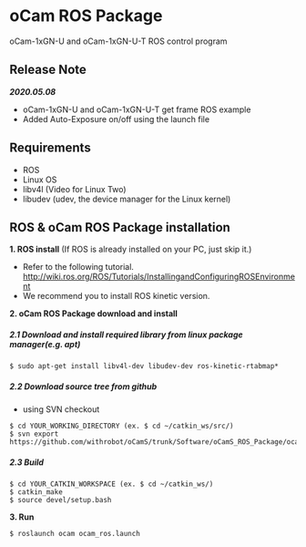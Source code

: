 # oCam ROS Package
oCam-1xGN-U and oCam-1xGN-U-T ROS control program

## Release Note
***2020.05.08***
* oCam-1xGN-U and oCam-1xGN-U-T get frame ROS example
* Added Auto-Exposure on/off using the launch file


## Requirements
- ROS
- Linux OS
- libv4l  (Video for Linux Two)
- libudev (udev, the device manager for the Linux kernel)


## ROS & oCam ROS Package installation
**1. ROS install** (If ROS is already installed on your PC, just skip it.)</br>
* Refer to the following tutorial.</br>
http://wiki.ros.org/ROS/Tutorials/InstallingandConfiguringROSEnvironment
* We recommend you to install ROS kinetic version.


**2. oCam ROS Package download and install**

  ##### 2.1 Download and install required library from linux package manager(e.g. apt)
  ```
  $ sudo apt-get install libv4l-dev libudev-dev ros-kinetic-rtabmap*
  ```
  ##### 2.2 Download source tree from github
  * using SVN checkout
  ```
  $ cd YOUR_WORKING_DIRECTORY (ex. $ cd ~/catkin_ws/src/)
  $ svn export https://github.com/withrobot/oCamS/trunk/Software/oCamS_ROS_Package/ocams_1cgn
  ```
  ##### 2.3 Build
  ```
  $ cd YOUR_CATKIN_WORKSPACE (ex. $ cd ~/catkin_ws/)
  $ catkin_make
  $ source devel/setup.bash
  ```

**3. Run**</br>
```
$ roslaunch ocam ocam_ros.launch
```

